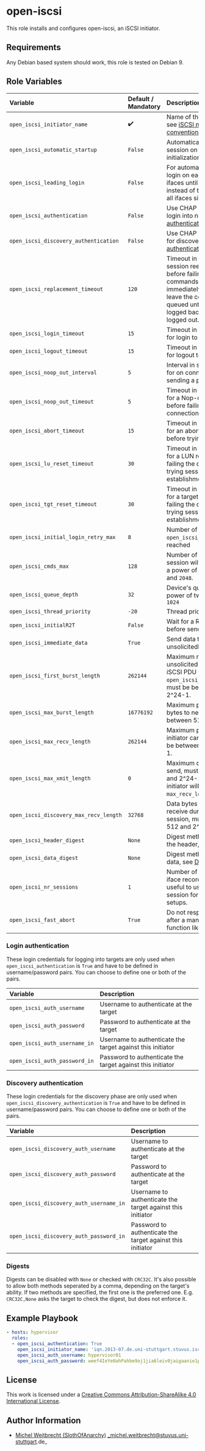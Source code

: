 # open-iscsi

This role installs and configures open-iscsi, an iSCSI initiator.

## Requirements

Any Debian based system should work, this role is tested on Debian 9.

## Role Variables

| Variable                               | Default / Mandatory | Description                                                                                                                                                                                                                            |
|:---------------------------------------|:--------------------|:---------------------------------------------------------------------------------------------------------------------------------------------------------------------------------------------------------------------------------------|
| `open_iscsi_initiator_name`            | :heavy_check_mark:  | Name of this initiator name, see [iSCSI naming conventions](https://pubs.vmware.com/vsphere-4-esx-vcenter/index.jsp?topic=/com.vmware.vsphere.config_iscsi.doc_41/esx_san_config/storage_area_network/c_iscsi_naming_conventions.html) |
| `open_iscsi_automatic_startup`         | `False`             | Automatically startup a session on service initialization                                                                                                                                                                              |
| `open_iscsi_leading_login`             | `False`             | For automatic startup, try login on each available ifaces until one succeeds instead of trying to login on all ifaces simultaneously                                                                                                   |
| `open_iscsi_authentication`            | `False`             | Use CHAP authentication to login into nodes, see [Login authentication](#login-authentication)                                                                                                                                         |
| `open_iscsi_discovery_authentication`  | `False`             | Use CHAP authentication for discovery, see [Discovery authentication](#discovery-authentication)                                                                                                                                       |
| `open_iscsi_replacement_timeout`       | `120`               | Timeout in seconds for session reestablishment before failing SCSI commands. Set to `0` to fail immediately and negative to leave the commands queued until the session is logged back in or manually logged out.                      |
| `open_iscsi_login_timeout`             | `15`                | Timeout in seconds to wait for login to complete                                                                                                                                                                                       |
| `open_iscsi_logout_timeout`            | `15`                | Timeout in seconds to wait for logout to complete                                                                                                                                                                                      |
| `open_iscsi_noop_out_interval`         | `5`                 | Interval in seconds to wait for on connection before sending a ping                                                                                                                                                                    |
| `open_iscsi_noop_out_timeout`          | `5`                 | Timeout in seconds to wait for a Nop-out response before failing the connection                                                                                                                                                        |
| `open_iscsi_abort_timeout`             | `15`                | Timeout in seconds to wait for an abort response before trying a LUN reset                                                                                                                                                             |
| `open_iscsi_lu_reset_timeout`          | `30`                | Timeout in seconds to wait for a LUN response before failing the operation and trying session re-establishment                                                                                                                         |
| `open_iscsi_tgt_reset_timeout`         | `30`                | Timeout in seconds to wait for a target response before failing the operation and trying session re-establishment                                                                                                                      |
| `open_iscsi_initial_login_retry_max`   | `8`                 | Number of retries after `open_iscsi_login_timeout` is reached                                                                                                                                                                          |
| `open_iscsi_cmds_max`                  | `128`               | Number of commands the session will queue, must be a power of two between `2` and `2048`.                                                                                                                                              |
| `open_iscsi_queue_depth`               | `32`                | Device's queue depth, a power of two between `2` and `1024`                                                                                                                                                                            |
| `open_iscsi_thread_priority`           | `-20`               | Thread priority                                                                                                                                                                                                                        |
| `open_iscsi_initialR2T`                | `False`             | Wait for a R2T command before sending data                                                                                                                                                                                             |
| `open_iscsi_immediate_data`            | `True`              | Send data to target unsolicitedly                                                                                                                                                                                                      |
| `open_iscsi_first_burst_length`        | `262144`            | Maximum number of unsolicited bytes sent in an iSCSI PDU (see `open_iscsi_immediate_data`), must be between 512 and 2^24-1.                                                                                                            |
| `open_iscsi_max_burst_length`          | `16776192`          | Maximum payload size in bytes to negotiate, must be between 512 and 2^24-1.                                                                                                                                                            |
| `open_iscsi_max_recv_length`           | `262144`            | Maximum payload size the initiator can receive, must be between 512 and 2^24-1.                                                                                                                                                        |
| `open_iscsi_max_xmit_length`           | `0`                 | Maximum data bytes to send, must be between 512 and 2^24-1. If set to `0`, the initiator will use the target's `max_recv_length`.                                                                                                      |
| `open_iscsi_discovery_max_recv_length` | `32768`             | Data bytes the initiator can receive during a discovery session, must be between 512 and 2^24-1.                                                                                                                                       |
| `open_iscsi_header_digest`             | `None`              | Digest methods to use for the header, see [Digests](#digests)                                                                                                                                                                          |
| `open_iscsi_data_digest`               | `None`              | Digest methods to use for data, see [Digests](#digests)                                                                                                                                                                                |
| `open_iscsi_nr_sessions`               | `1`                 | Number of sessions per iface record. It may be useful to use more than one session for multipath setups.                                                                                                                               |
| `open_iscsi_fast_abort`                | `True`              | Do not respond to PDUs after a management function like an `ABORT`.                                                                                                                                                                    |

### Login authentication
These login credentials for logging into targets are only used when `open_iscsi_authentication` is `True` and have to be defined in username/password pairs.
You can choose to define one or both of the pairs.

| Variable                      | Description                                                |
|:------------------------------|:-----------------------------------------------------------|
| `open_iscsi_auth_username`    | Username to authenticate at the target                     |
| `open_iscsi_auth_password`    | Password to authenticate at the target                     |
| `open_iscsi_auth_username_in` | Username to authenticate the target against this initiator |
| `open_iscsi_auth_password_in` | Password to authenticate the target against this initiator |

### Discovery authentication
These login credentials for the discovery phase are only used when `open_iscsi_discovery_authentication` is `True` and have to be defined in username/password pairs.
You can choose to define one or both of the pairs.

| Variable                                | Description                                                |
|:----------------------------------------|:-----------------------------------------------------------|
| `open_iscsi_discovery_auth_username`    | Username to authenticate at the target                     |
| `open_iscsi_discovery_auth_password`    | Password to authenticate at the target                     |
| `open_iscsi_discovery_auth_username_in` | Username to authenticate the target against this initiator |
| `open_iscsi_discovery_auth_password_in` | Password to authenticate the target against this initiator |

### Digests
Digests can be disabled with `None` or checked with `CRC32C`.
It's also possible to allow both methods seperated by a comma, depending on the target's ability.
If two methods are specified, the first one is the preferred one.
E.g. `CRC32C,None` asks the target to check the digest, but does not enforce it.

## Example Playbook

```yml
- hosts: hypervisor
  roles:
  - open_iscsi_authentication: True
    open_iscsi_initiator_name: 'iqn.2013-07.de.uni-stuttgart.stuvus.iscsi:hypervisor01'
    open_iscsi_auth_username: hypervisor01
    open_iscsi_auth_password: weef4IeYe0ahPahbe9oj1jia6leiv0jaigaanie1pes4biuB2u
```

## License

This work is licensed under a [Creative Commons Attribution-ShareAlike 4.0 International License](https://creativecommons.org/licenses/by-sa/4.0/).


## Author Information

- [Michel Weitbrecht (SlothOfAnarchy)](https://github.com/SlothOfAnarchy) _michel.weitbrecht@stuvus.uni-stuttgart.de_
